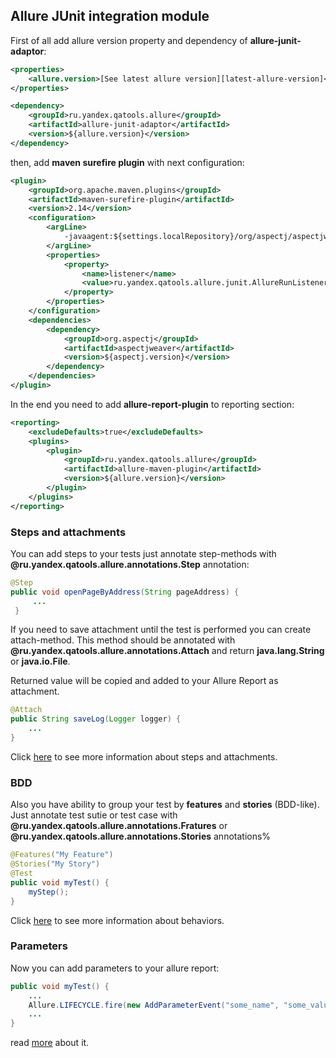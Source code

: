 [allure-junit-pom-example]: https://github.com/allure-framework/allure-core/blob/master/docs/allure-junit-pom-example.md
[steps-and-attachments]: https://github.com/allure-framework/allure-core/blob/master/docs/steps-and-attachments.md
[behaviors]: https://github.com/allure-framework/allure-core/blob/master/docs/behaviors.md
[parameters]: #
[latest-allure-version]: https://github.com/allure-framework/allure-core/blob/master/README.md

## Allure JUnit integration module

First of all add allure version property and dependency of **allure-junit-adaptor**:

```xml
<properties>
    <allure.version>[See latest allure version][latest-allure-version]</allure.version>
</properties>

<dependency>
    <groupId>ru.yandex.qatools.allure</groupId>
    <artifactId>allure-junit-adaptor</artifactId>
    <version>${allure.version}</version>
</dependency>
```

then, add **maven surefire plugin** with next configuration:

```xml
<plugin>
    <groupId>org.apache.maven.plugins</groupId>
    <artifactId>maven-surefire-plugin</artifactId>
    <version>2.14</version>
    <configuration>
        <argLine>
            -javaagent:${settings.localRepository}/org/aspectj/aspectjweaver/${aspectj.version}/aspectjweaver-${aspectj.version}.jar
        </argLine>
        <properties>
            <property>
                <name>listener</name>
                <value>ru.yandex.qatools.allure.junit.AllureRunListener</value>
            </property>
        </properties>
    </configuration>
    <dependencies>
        <dependency>
            <groupId>org.aspectj</groupId>
            <artifactId>aspectjweaver</artifactId>
            <version>${aspectj.version}</version>
        </dependency>
    </dependencies>
</plugin>
```

In the end you need to add **allure-report-plugin** to reporting section:

```xml
<reporting>
    <excludeDefaults>true</excludeDefaults>
    <plugins>
        <plugin>
            <groupId>ru.yandex.qatools.allure</groupId>
            <artifactId>allure-maven-plugin</artifactId>
            <version>${allure.version}</version>
        </plugin>
    </plugins>
</reporting>
```

### Steps and attachments

You can add steps to your tests just annotate step-methods with
**@ru.yandex.qatools.allure.annotations.Step** annotation:

```java
@Step
public void openPageByAddress(String pageAddress) {
     ...
 }
```

If you need to save attachment until the test is performed you can create attach-method.
This method should be annotated with **@ru.yandex.qatools.allure.annotations.Attach** and
return **java.lang.String** or **java.io.File**.

Returned value will be copied and added to your Allure Report as attachment.

```java
@Attach
public String saveLog(Logger logger) {
    ...
}
```

Click [here][steps-and-attachments] to see more information about steps and attachments.

### BDD

Also you have ability to group your test by **features** and **stories** (BDD-like). Just annotate test
sutie or test case with **@ru.yandex.qatools.allure.annotations.Fratures** or
**@ru.yandex.qatools.allure.annotations.Stories** annotations%

```java
@Features("My Feature")
@Stories("My Story")
@Test
public void myTest() {
    myStep();
}
```

Click [here][behaviors] to see more information about behaviors.

### Parameters

Now you can add parameters to your allure report:

```java
public void myTest() {
    ...
    Allure.LIFECYCLE.fire(new AddParameterEvent("some_name", "some_value"));
    ...
}
```

read [more][parameters] about it.
